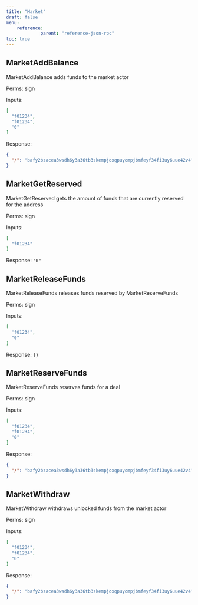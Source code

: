 ```yaml
---
title: "Market"
draft: false
menu:
    reference:
             parent: "reference-json-rpc"
toc: true
---
```


## MarketAddBalance

MarketAddBalance adds funds to the market actor

Perms: sign

Inputs:

```json
[
  "f01234",
  "f01234",
  "0"
]
```

Response:

```json
{
  "/": "bafy2bzacea3wsdh6y3a36tb3skempjoxqpuyompjbmfeyf34fi3uy6uue42v4"
}
```

## MarketGetReserved

MarketGetReserved gets the amount of funds that are currently reserved for the address

Perms: sign

Inputs:

```json
[
  "f01234"
]
```

Response: `"0"`

## MarketReleaseFunds

MarketReleaseFunds releases funds reserved by MarketReserveFunds

Perms: sign

Inputs:

```json
[
  "f01234",
  "0"
]
```

Response: `{}`

## MarketReserveFunds

MarketReserveFunds reserves funds for a deal

Perms: sign

Inputs:

```json
[
  "f01234",
  "f01234",
  "0"
]
```

Response:

```json
{
  "/": "bafy2bzacea3wsdh6y3a36tb3skempjoxqpuyompjbmfeyf34fi3uy6uue42v4"
}
```

## MarketWithdraw

MarketWithdraw withdraws unlocked funds from the market actor

Perms: sign

Inputs:

```json
[
  "f01234",
  "f01234",
  "0"
]
```

Response:

```json
{
  "/": "bafy2bzacea3wsdh6y3a36tb3skempjoxqpuyompjbmfeyf34fi3uy6uue42v4"
}
```
